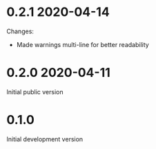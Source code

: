 # 0.2.1 2020-04-14

Changes:
* Made warnings multi-line for better readability

# 0.2.0 2020-04-11

Initial public version

# 0.1.0

Initial development version
